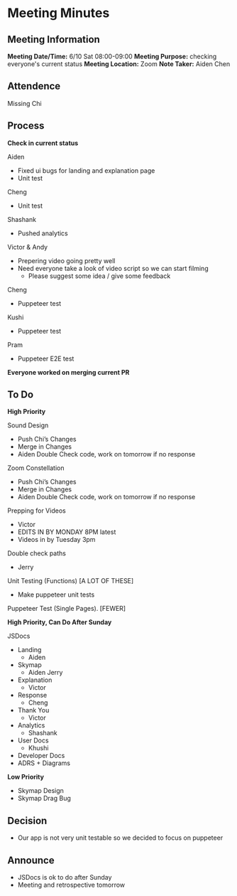# Meeting Minutes

## Meeting Information

**Meeting Date/Time:** 6/10 Sat 08:00-09:00
**Meeting Purpose:** checking everyone's current status
**Meeting Location:** Zoom
**Note Taker:** Aiden Chen

## Attendence

Missing Chi

## Process

**Check in current status**

Aiden

- Fixed ui bugs for landing and explanation page
- Unit test

Cheng

- Unit test

Shashank

- Pushed analytics

Victor & Andy

- Prepering video going pretty well
- Need everyone take a look of video script so we can start filming
  - Please suggest some idea / give some feedback

Cheng

- Puppeteer test

Kushi

- Puppeteer test

Pram

- Puppeteer E2E test

**Everyone worked on merging current PR**

## To Do

**High Priority**

Sound Design

- Push Chi’s Changes
- Merge in Changes
- Aiden Double Check code, work on tomorrow if no response

Zoom Constellation

- Push Chi’s Changes
- Merge in Changes
- Aiden Double Check code, work on tomorrow if no response

Prepping for Videos

- Victor
- EDITS IN BY MONDAY 8PM latest
- Videos in by Tuesday 3pm

Double check paths

- Jerry

Unit Testing (Functions) [A LOT OF THESE]

- Make puppeteer unit tests

Puppeteer Test (Single Pages). [FEWER]

**High Priority, Can Do After Sunday**

JSDocs

- Landing
  - Aiden
- Skymap
  - Aiden Jerry
- Explanation
  - Victor
- Response
  - Cheng
- Thank You
  - Victor
- Analytics
  - Shashank
- User Docs
  - Khushi
- Developer Docs
- ADRS + Diagrams

**Low Priority**

- Skymap Design
- Skymap Drag Bug

## Decision

- Our app is not very unit testable so we decided to focus on puppeteer

## Announce

- JSDocs is ok to do after Sunday
- Meeting and retrospective tomorrow
